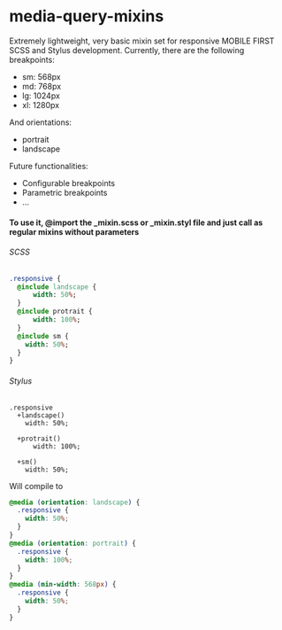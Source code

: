 # media-query-mixins

Extremely lightweight, very basic mixin set for responsive MOBILE FIRST SCSS and Stylus development.
Currently, there are the following breakpoints:
* sm: 568px
* md: 768px
* lg: 1024px
* xl: 1280px

And orientations:
* portrait
* landscape

Future functionalities:
* Configurable breakpoints
* Parametric breakpoints
* ...


#### To use it, @import the _mixin.scss or _mixin.styl file and just call as regular mixins without parameters
###### SCSS
```sass
.responsive {
  @include landscape {
      width: 50%;
  }
  @include protrait {
      width: 100%;
  }
  @include sm {
    width: 50%;
  }
}
```
###### Stylus
```stylus
.responsive
  +landscape()
    width: 50%;
  
  +protrait()
      width: 100%;
  
  +sm()
    width: 50%;
```
Will compile to
```css
@media (orientation: landscape) {
  .responsive {
    width: 50%;
  }
}
@media (orientation: portrait) {
  .responsive {
    width: 100%;
  }
}
@media (min-width: 568px) {
  .responsive {
    width: 50%;
  }
}
```
